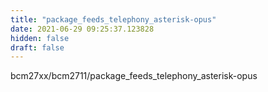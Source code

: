 ```yaml
---
title: "package_feeds_telephony_asterisk-opus"
date: 2021-06-29 09:25:37.123828
hidden: false
draft: false
---
```


bcm27xx/bcm2711/package_feeds_telephony_asterisk-opus

